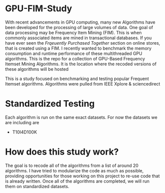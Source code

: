 # GPU-FIM-Study
With recent advancements in GPU computing, many new Algorithms have been developed for the processing of large volumes of data. One goal of data processing may be Frequency Item Mining (FIM). This is when commonly associated items are mined in transactional databases. If you have ever seen the _Frqeuently Purchased Together_
section on online stores, that is created using a FIM. I recently wanted to benchmark the memory consumption and runtime performance of these multithreaded GPU algorithms. 
This is the repo for a collection of GPU-Based Frequency Itemset Mining Algorithms. It is the location where the recoded versions of these algorithms will be hosted 

This is a study focused on benchmarking and testing popular Frequent Itemset algorithms. Algorithms were pulled from IEEE Xplore & sciencedirect

# Standardized Testing
Each algorithm is run on the same exact datasets. For now the datasets we are including are 
- T10I4D100K

# How does this study work?
The goal is to recode all of the algorithms from a list of around 20 algorithms. I have tried to modularize the code as much as possible, providing opportunities for those working on this project to re-use code that is already written. Once all of the algorithms are completed, we will run them on standardized datasets. 
